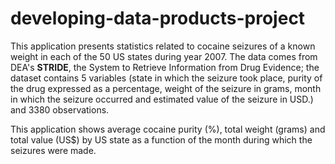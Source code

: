 # developing-data-products-project

This application presents statistics related to cocaine seizures of a known weight in each of the 50 US states during year 2007. The data comes from DEA's **STRIDE**, the System to Retrieve Information from Drug Evidence; the dataset contains 5 variables (state in which the seizure took place, purity of the drug expressed as a percentage, weight of the seizure in grams, month in which the seizure occurred and estimated value of the seizure in USD.) and 3380 observations. 

This application shows average cocaine purity (%), total weight (grams) and total value (US$) by US state as a function of the month during which the seizures were made.
